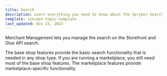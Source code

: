 ```yaml
---
title: Search
description: Learn everything you need to know about the Spryker Search Feature for your Spryker Cloud Commerce OS or Spryker Marketplace shop.
template: concept-topic-template
last_updated: Nov 21, 2023
---
```


Merchant Management lets you manage the search on the Storefront and Glue API search.

The base shop features provide the basic search functionality that is needed in any shop type. If you are running a marketplace, you still need most of the base shop features. The marketplace features provide marketplace-specific functionality.

